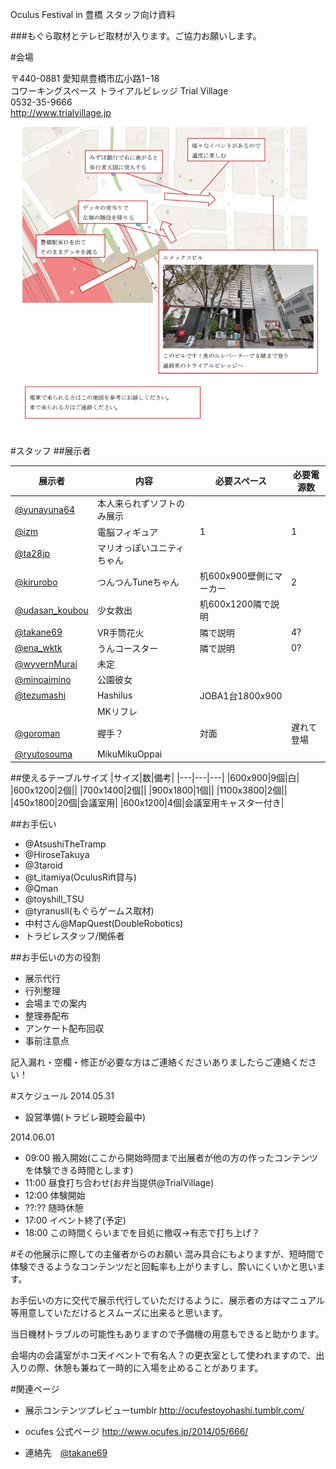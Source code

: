 Oculus Festival in 豊橋 スタッフ向け資料

###もぐら取材とテレビ取材が入ります。ご協力お願いします。

#会場

〒440-0881 愛知県豊橋市広小路1−18  
コワーキングスペース トライアルビレッジ Trial Village  
0532-35-9666  
http://www.trialvillage.jp
![会場](./images/map.PNG "trival village")


#スタッフ
##展示者


|展示者|内容|必要スペース|必要電源数|  
|---|---|---|---|  
|[@yunayuna64](https://twitter.com/yunayuna64)|本人来られずソフトのみ展示|||  
|[@izm](https://twitter.com/izm)|電脳フィギュア|1|1|  
|[@ta28jp](https://twitter.com/ta28jp)|マリオっぽいユニティちゃん|||
|[@kirurobo](https://twitter.com/kirurobo)|つんつんTuneちゃん|机600x900壁側にマーカー|2|
|[@udasan_koubou](https://twitter.com/udasan_koubou) |少女救出|	机600x1200隣で説明||
|[@takane69](https://twitter.com/takane69)|VR手筒花火|隣で説明|4?|
|[@ena_wktk](https://twitter.com/ena_wktk)|うんコースター|隣で説明|0?|
|[@wyvernMurai](https://twitter.com/wyvernMurai)|未定|||
|[@minoaimino](https://twitter.com/minoaimino)|公園彼女|||
|[@tezumashi](https://twitter.com/tezumashi)|Hashilus|JOBA1台1800x900||
||MKリフレ|||
|[@goroman](https://twitter.com/goroman)|握手？|対面|遅れて登場|
|[@ryutosouma](https://twitter.com/RyutoSouma)|MikuMikuOppai|||

##使えるテーブルサイズ
|サイズ|数|備考|
|---|---|---|
|600x900|9個|白|
|600x1200|2個||
|700x1400|2個||
|900x1800|1個||
|1100x3800|2個||
|450x1800|20個|会議室用|
|600x1200|4個|会議室用キャスター付き|


##お手伝い
- @AtsushiTheTramp
- @HiroseTakuya
- @3taroid
- @t_itamiya(OculusRift貸与)
- @Qman
- @toyshill_TSU
- @tyranusll(もぐらゲームス取材)
- 中村さん@MapQuest(DoubleRobotics)
- トラビレスタッフ/関係者

##お手伝いの方の役割
- 展示代行
- 行列整理
- 会場までの案内
- 整理券配布
- アンケート配布回収
- 事前注意点


記入漏れ・空欄・修正が必要な方はご連絡くださいありましたらご連絡ください！

#スケジュール
2014.05.31  
	 
- 設営準備(トラビレ親睦会最中)

2014.06.01

- 09:00	搬入開始(ここから開始時間まで出展者が他の方の作ったコンテンツを体験できる時間とします)
- 11:00	昼食打ち合わせ(お弁当提供@TrialVillage)
- 12:00	体験開始
- ??:??	随時休憩
- 17:00	イベント終了(予定)
- 18:00	この時間くらいまでを目処に撤収→有志で打ち上げ？

#その他展示に際しての主催者からのお願い
混み具合にもよりますが、短時間で体験できるようなコンテンツだと回転率も上がりますし、酔いにくいかと思います。　　

お手伝いの方に交代で展示代行していただけるように、展示者の方はマニュアル等用意していただけるとスムーズに出来ると思います。　　

当日機材トラブルの可能性もありますので予備機の用意もできると助かります。　　

会場内の会議室がホコ天イベントで有名人？の更衣室として使われますので、出入りの際、休憩も兼ねて一時的に入場を止めることがあります。　　

#関連ページ
- 展示コンテンツプレビューtumblr 
http://ocufestoyohashi.tumblr.com/

- ocufes 公式ページ http://www.ocufes.jp/2014/05/666/
- 連絡先　[@takane69](https://twitter.com/takane69)
